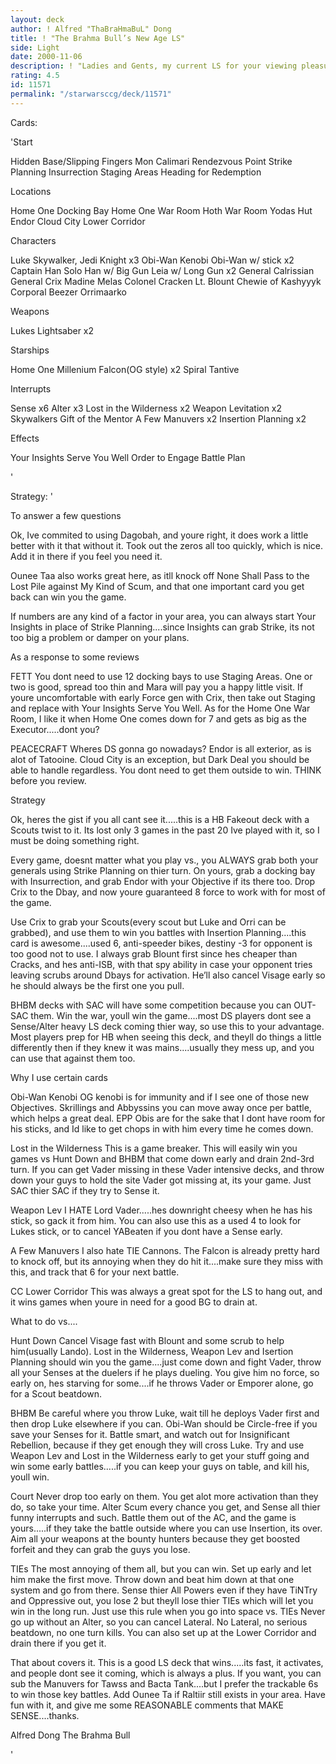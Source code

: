 ```yaml
---
layout: deck
author: ! Alfred "ThaBraHmaBuL" Dong
title: ! "The Brahma Bull’s New Age LS"
side: Light
date: 2000-11-06
description: ! "Ladies and Gents, my current LS for your viewing pleasure....."
rating: 4.5
id: 11571
permalink: "/starwarsccg/deck/11571"
---
```

Cards: 

'Start

Hidden Base/Slipping Fingers
Mon Calimari
Rendezvous Point
Strike Planning
Insurrection
Staging Areas
Heading for Redemption

Locations

Home One Docking Bay
Home One War Room
Hoth War Room
Yodas Hut
Endor
Cloud City Lower Corridor

Characters

Luke Skywalker, Jedi Knight x3
Obi-Wan Kenobi
Obi-Wan w/ stick x2
Captain Han Solo
Han w/ Big Gun
Leia w/ Long Gun x2
General Calrissian
General Crix Madine
Melas
Colonel Cracken
Lt. Blount
Chewie of Kashyyyk
Corporal Beezer
Orrimaarko

Weapons

Lukes Lightsaber x2

Starships

Home One
Millenium Falcon(OG style) x2
Spiral
Tantive

Interrupts

Sense x6
Alter x3
Lost in the Wilderness x2
Weapon Levitation x2
Skywalkers
Gift of the Mentor
A Few Manuvers x2
Insertion Planning x2


Effects

Your Insights Serve You Well
Order to Engage
Battle Plan






'

Strategy: '

To answer a few questions

Ok, Ive commited to using Dagobah, and youre right, it does work a little better with it that without it. Took out the zeros all too quickly, which is nice. Add it in there if you feel you need it.

Ounee Taa also works great here, as itll knock off None Shall Pass to the Lost Pile against My Kind of Scum, and that one important card you get back can win you the game.

If numbers are any kind of a factor in your area, you can always start Your Insights in place of Strike Planning....since Insights can grab Strike, its not too big a problem or damper on your plans.


As a response to some reviews

FETT
You dont need to use 12 docking bays to use Staging Areas. One or two is good, spread too thin and Mara will pay you a happy little visit. If youre uncomfortable with early Force gen with Crix, then take out Staging and replace with Your Insights Serve You Well. As for the Home One War Room, I like it when Home One comes down for 7 and gets as big as the Executor.....dont you?

PEACECRAFT
Wheres DS gonna go nowadays? Endor is all exterior, as is alot of Tatooine. Cloud City is an exception, but Dark Deal you should be able to handle regardless. You dont need to get them outside to win. THINK before you review.



Strategy


Ok, heres the gist if you all cant see it.....this is a HB Fakeout deck with a Scouts twist to it. Its lost only 3 games in the past 20 Ive played with it, so I must be doing something right.

Every game, doesnt matter what you play vs., you ALWAYS grab both your generals using Strike Planning on thier turn. On yours, grab a docking bay with Insurrection, and grab Endor with your Objective if its there too. Drop Crix to the Dbay, and now youre guaranteed 8 force to work with for most of the game.

Use Crix to grab your Scouts(every scout but Luke and Orri can be grabbed), and use them to win you battles with Insertion Planning....this card is awesome....used 6, anti-speeder bikes, destiny -3 for opponent is too good not to use. I always grab Blount first since hes cheaper than Cracks, and hes anti-ISB, with that spy ability in case your opponent tries leaving scrubs around Dbays for activation. He’ll also cancel Visage early so he should always be the first one you pull.

BHBM decks with SAC will have some competition because you can OUT-SAC them. Win the war, youll win the game....most DS players dont see a Sense/Alter heavy LS deck coming thier way, so use this to your advantage. Most players prep for HB when seeing this deck, and theyll do things a little differently then if they knew it was mains....usually they mess up, and you can use that against them too.

Why I use certain cards


Obi-Wan Kenobi OG kenobi is for immunity and if I see one of those new Objectives. Skrillings and Abbyssins you can move away once per battle, which helps a great deal.  EPP Obis are for the sake that I dont have room for his sticks, and Id like to get chops in with him every time he comes down.

Lost in the Wilderness This is a game breaker. This will easily win you games vs Hunt Down and BHBM that come down early and drain 2nd-3rd turn. If you can get Vader missing in these Vader intensive decks, and throw down your guys to hold the site Vader got missing at, its your game. Just SAC thier SAC if they try to Sense it.

Weapon Lev I HATE Lord Vader.....hes downright cheesy when he has his stick, so gack it from him. You can also use this as a used 4 to look for Lukes stick, or to cancel YABeaten if you dont have a Sense early.

A Few Manuvers I also hate TIE Cannons. The Falcon is already pretty hard to knock off, but its annoying when they do hit it....make sure they miss with this, and track that 6 for your next battle.

CC Lower Corridor This was always a great spot for the LS to hang out, and it wins games when youre in need for a good BG to drain at.


What to do vs....


Hunt Down Cancel Visage fast with Blount and some scrub to help him(usually Lando). Lost in the Wilderness, Weapon Lev and Isertion Planning should win you the game....just come down and fight Vader, throw all your Senses at the duelers if he plays dueling. You give him no force, so early on, hes starving for some....if he throws Vader or Emporer alone, go for a Scout beatdown.

BHBM Be careful where you throw Luke, wait till he deploys Vader first and then drop Luke elsewhere if you can. Obi-Wan should be Circle-free if you save your Senses for it. Battle smart, and watch out for Insignificant Rebellion, because if they get enough they will cross Luke. Try and use Weapon Lev and Lost in the Wilderness early to get your stuff going and win some early battles.....if you can keep your guys on table, and kill his, youll win.

Court Never drop too early on them. You get alot more activation than they do, so take your time. Alter Scum every chance you get, and Sense all thier funny interrupts and such. Battle them out of the AC, and the game is yours.....if they take the battle outside where you can use Insertion, its over. Aim all your weapons at the bounty hunters because they get boosted forfeit and they can grab the guys you lose.

TIEs The most annoying of them all, but you can win. Set up early and let him make the first move. Throw down and beat him down at that one system and go from there. Sense thier All Powers even if they have TiNTry and Oppressive out, you lose 2 but theyll lose thier TIEs which will let you win in the long run. Just use this rule when you go into space vs. TIEs Never go up without an Alter, so you can cancel Lateral. No Lateral, no serious beatdown, no one turn kills. You can also set up at the Lower Corridor and drain there if you get it.

That about covers it. This is a good LS deck that wins.....its fast, it activates, and people dont see it coming, which is always a plus. If you want, you can sub the Manuvers for Tawss and Bacta Tank....but I prefer the trackable 6s to win those key battles. Add Ounee Ta if Raltiir still exists in your area. Have fun with it, and give me some REASONABLE comments that MAKE SENSE....thanks.

Alfred Dong
The Brahma Bull

'

